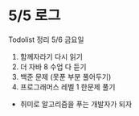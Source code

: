 # 5/5 로그

Todolist 정리
5/6 금요일
1. 함께자라기 다시 읽기
2. 더 자바 8 수업 다 듣기
3. 백준 문제 (못푼 부분 풀어두기)
4. 프로그래머스 레벨 1 한문제 풀기


- 취미로 알고리즘을 푸는 개발자가 되자